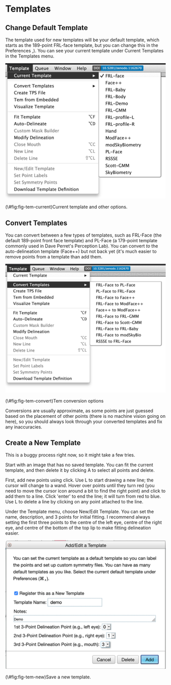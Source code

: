 # Templates

## Change Default Template

The template used for new templates will be your default template, which starts as the 189-point FRL-face template, but you can change this in the Preferences  <span class="cmd">,</span>). You can see your current template under Current Templates in the Templates menu.

<div class="figure">
<img src="images/tem_current.png" alt="Current template and other options." width="584" />
<p class="caption">(\#fig:fig-tem-current)Current template and other options.</p>
</div>

## Convert Templates

You can convert between a few types of templates, such as FRL-Face (the default 189-point front face template) and PL-Face (a 179-point template commonly used in Dave Perret's Perception Lab). You can convert *to* the auto-delineation template (Face++) but not back yet (it's much easier to remove points from a template than add them.

<div class="figure">
<img src="images/tem_convert.png" alt="Tem conversion options" width="645" />
<p class="caption">(\#fig:fig-tem-convert)Tem conversion options</p>
</div>

Conversions are usually approximate, as some points are just guessed based on the placement of other points (there is no machine vision going on here), so you should always look through your converted templates and fix any inaccuracies. 


## Create a New Template

This is a buggy process right now, so it might take a few tries. 

Start with an image that has no saved template. You can fit the current template, and then delete it by clicking <span class="cmd">A</span> to select all points and <span class="cmd">delete</span>.

First, add new points using <span class="shiftcmd">click</span>. Use <span class="opt">L</span> to start drawing a new line; the cursor will change to a wand. Hover over points until they turn red (you need to move the cursor icon around a bit to find the right point) and click to add them to a line. Click 'enter' to end the line; it will turn from red to blue. Use <span class="shiftopt">L</span> to delete a line by clicking on any point attached to the line.

Under the Template menu, choose New/Edit Template. You can set the name, description, and 3 points for initial fitting. I recommend always setting the first three points to the centre of the left eye, centre of the right eye, and centre of the bottom of the top lip to make fitting delineation easier.

<div class="figure">
<img src="images/tem_new.png" alt="Save a new template." width="604" />
<p class="caption">(\#fig:fig-tem-new)Save a new template.</p>
</div>
